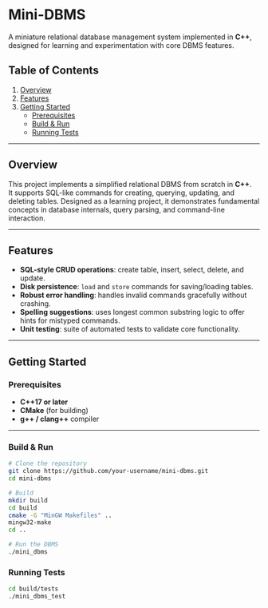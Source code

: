 # Mini-DBMS

A miniature relational database management system implemented in **C++**, designed for learning and experimentation with core DBMS features.

## Table of Contents

1. [Overview](#overview)  
2. [Features](#features)  
3. [Getting Started](#getting-started)  
   - [Prerequisites](#prerequisites)  
   - [Build & Run](#build--run)  
   - [Running Tests](#running-tests)  
---

## Overview

This project implements a simplified relational DBMS from scratch in **C++**.  
It supports SQL-like commands for creating, querying, updating, and deleting tables. Designed as a learning project, it demonstrates fundamental concepts in database internals, query parsing, and command-line interaction.

---

## Features

- **SQL-style CRUD operations**: create table, insert, select, delete, and update.  
- **Disk persistence**: `load` and `store` commands for saving/loading tables.  
- **Robust error handling**: handles invalid commands gracefully without crashing.  
- **Spelling suggestions**: uses longest common substring logic to offer hints for mistyped commands.  
- **Unit testing**: suite of automated tests to validate core functionality.

---

## Getting Started

### Prerequisites

- **C++17 or later**  
- **CMake** (for building)  
- **g++ / clang++** compiler  

---

### Build & Run

```bash
# Clone the repository
git clone https://github.com/your-username/mini-dbms.git
cd mini-dbms

# Build
mkdir build
cd build
cmake -G "MinGW Makefiles" ..
mingw32-make
cd ..

# Run the DBMS
./mini_dbms
```
### Running Tests

``` bash
cd build/tests
./mini_dbms_test
```

